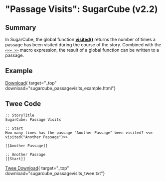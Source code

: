 # "Passage Visits": SugarCube (v2.2)

## Summary

In SugarCube, the global function **[visited()](http://www.motoslave.net/sugarcube/2/docs/#functions-function-visited)** returns the number of times a passage has been visited during the course of the story. Combined with the [`<<= >>`](http://www.motoslave.net/sugarcube/2/docs/#macros-macro-equal) macro expression, the result of a global function can be written to a passage.

## Example

[Download](sugarcube_passagevisits_example.html){ target="_top" download="sugarcube_passagevisits_example.html"}

## Twee Code

```twee
:: StoryTitle
SugarCube: Passage Visits

:: Start
How many times has the passage "Another Passage" been visited? <<= visited("Another Passage")>>

[[Another Passage]]

:: Another Passage
[[Start]]

```

[Twee Download](sugarcube_passagevisits_twee.txt){ target="_top" download="sugarcube_passagevisits_twee.txt"}
